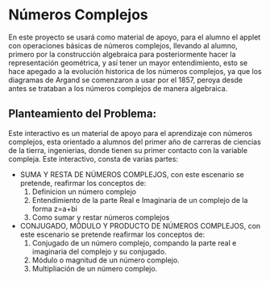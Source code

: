 # Números Complejos
En este proyecto se usará como material de apoyo, para el alumno el applet con operaciones básicas de números complejos, llevando al alumno, primero por la construcción algebraica para posteriormente hacer la representación geométrica, y así tener un mayor entendimiento, esto se hace apegado a la evolución historica de los números complejos, ya que los diagramas de Argand se comenzaron a usar por el 1857, peroya desde antes se trataban a los números complejos de manera algebraica. 
## Planteamiento del Problema:
Este interactivo es un material de apoyo para el aprendizaje con números complejos, esta orientado a alumnos del primer año de carreras de ciencias de la tierra, ingenierias, donde tienen su primer contacto con la variable compleja. Este interactivo, consta de varias partes:
*   SUMA Y RESTA DE NÚMEROS COMPLEJOS, con este escenario se pretende, reafirmar los conceptos de:
    1. Definicion  un número complejo
    2. Entendimiento de la parte Real e Imaginaria de un complejo de la forma z=a+bi
    3. Como sumar y restar números complejos
*   CONJUGADO, MÓDULO Y PRODUCTO DE NÚMEROS COMPLEJOS, con este escenario se pretende reafirmar los conceptos de:
    1. Conjugado de un número complejo, compando la parte real e imaginaria del complejo y su conjugado.
    2. Módulo o magnitud de un número complejo.
    3. Multipliación de un número complejo.


